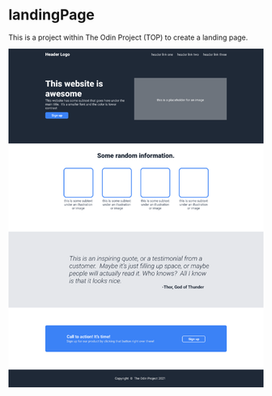 # landingPage

This is a project within The Odin Project (TOP) to create a landing page.

![image](/img/01.png)